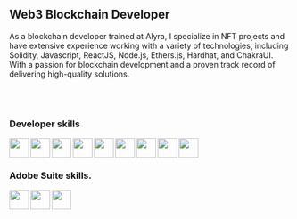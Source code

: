 <h2>Web3 Blockchain Developer</h1>
As a blockchain developer trained at Alyra, I specialize in NFT projects and have extensive experience working with a variety of technologies, including Solidity, Javascript, ReactJS, Node.js, Ethers.js, Hardhat, and ChakraUI. With a passion for blockchain development and a proven track record of delivering high-quality solutions.

<br><br>

<h3>Developer skills</h3>
<img src="https://cdn.jsdelivr.net/gh/devicons/devicon/icons/html5/html5-plain.svg" align="left" style="width: 35px"/>
<img src="https://cdn.jsdelivr.net/gh/devicons/devicon/icons/css3/css3-original.svg" align="left" style="width: 35px"/>
<img src="https://cdn.jsdelivr.net/gh/devicons/devicon/icons/javascript/javascript-original.svg" align="left" style="width: 35px"/>
<img src="https://cdn.jsdelivr.net/gh/devicons/devicon/icons/vscode/vscode-original.svg" align="left" style="width: 35px"/>
<img src="https://cdn.jsdelivr.net/gh/devicons/devicon/icons/react/react-original.svg" align="left" style="width: 35px" />
<img src="https://cdn.jsdelivr.net/gh/devicons/devicon/icons/nextjs/nextjs-original-wordmark.svg" align="left" style="width: 35px" />
<img src="https://cdn.jsdelivr.net/gh/devicons/devicon/icons/github/github-original.svg" align="left" style="width: 35px"/>
<img src="https://cdn.jsdelivr.net/gh/devicons/devicon/icons/git/git-original.svg" align="left" style="width: 35px"/>          
<img src="https://cdn.jsdelivr.net/gh/devicons/devicon/icons/solidity/solidity-original.svg" style="width: 35px" align="left" style="width: 35px"/>

          
<br><br>


<h3>Adobe Suite skills.</h3>
<img src="https://cdn.jsdelivr.net/gh/devicons/devicon/icons/photoshop/photoshop-plain.svg" align="left" style="width: 35px"/>
<img src="https://cdn.jsdelivr.net/gh/devicons/devicon/icons/aftereffects/aftereffects-original.svg" align="left" style="width: 35px"/>
<img src="https://cdn.jsdelivr.net/gh/devicons/devicon/icons/premierepro/premierepro-original.svg" align="left" style="width: 35px"/> <br>


